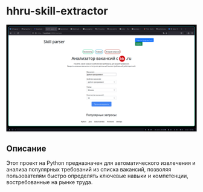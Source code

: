 # hhru-skill-extractor

![Скрин главной страницы](https://github.com/grigoriy-st/hhru-skill-extractor/blob/main/docs/imgs/hhru-skill-extractor.png)

## Описание

Этот проект на Python предназначен для автоматического извлечения и 
анализа популярных требований из списка вакансий, позволяя пользователям 
быстро определять ключевые навыки и компетенции, востребованные на рынке труда.


